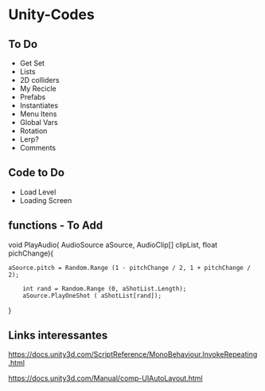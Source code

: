 # Unity-Codes

## To Do

- Get Set
- Lists
- 2D colliders
- My Recicle
- Prefabs
- Instantiates
- Menu Itens
- Global Vars
- Rotation
- Lerp?
- Comments


## Code to Do
- Load Level
- Loading Screen


## functions - To Add

void PlayAudio( AudioSource aSource, AudioClip[] clipList, float pichChange){
		
    aSource.pitch = Random.Range (1 - pitchChange / 2, 1 + pitchChange / 2);

		int rand = Random.Range (0, aShotList.Length);
		aSource.PlayOneShot ( aShotList[rand]);
}

## Links interessantes

https://docs.unity3d.com/ScriptReference/MonoBehaviour.InvokeRepeating.html

https://docs.unity3d.com/Manual/comp-UIAutoLayout.html
